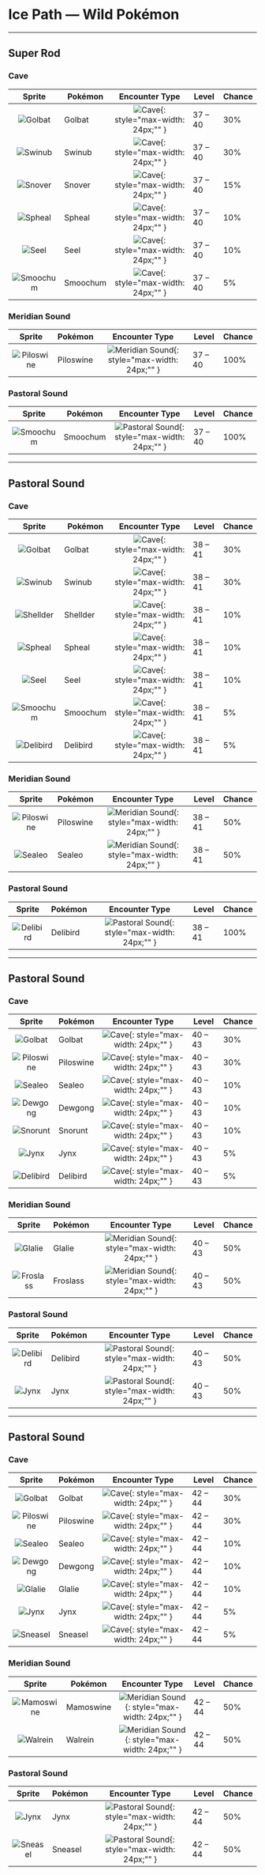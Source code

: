 # Ice Path — Wild Pokémon

---

## Super Rod

### Cave

| Sprite | Pokémon | Encounter Type | Level | Chance |
|:------:|---------|:--------------:|-------|--------|
| ![Golbat](../../assets/sprites/golbat/front.gif "Golbat") | Golbat | ![Cave](../../assets/encounter_types/cave.png "Cave"){: style="max-width: 24px;"" } | 37 – 40 | 30% |
| ![Swinub](../../assets/sprites/swinub/front.gif "Swinub") | Swinub | ![Cave](../../assets/encounter_types/cave.png "Cave"){: style="max-width: 24px;"" } | 37 – 40 | 30% |
| ![Snover](../../assets/sprites/snover/front.gif "Snover") | Snover | ![Cave](../../assets/encounter_types/cave.png "Cave"){: style="max-width: 24px;"" } | 37 – 40 | 15% |
| ![Spheal](../../assets/sprites/spheal/front.gif "Spheal") | Spheal | ![Cave](../../assets/encounter_types/cave.png "Cave"){: style="max-width: 24px;"" } | 37 – 40 | 10% |
| ![Seel](../../assets/sprites/seel/front.gif "Seel") | Seel | ![Cave](../../assets/encounter_types/cave.png "Cave"){: style="max-width: 24px;"" } | 37 – 40 | 10% |
| ![Smoochum](../../assets/sprites/smoochum/front.gif "Smoochum") | Smoochum | ![Cave](../../assets/encounter_types/cave.png "Cave"){: style="max-width: 24px;"" } | 37 – 40 | 5% |

### Meridian Sound

| Sprite | Pokémon | Encounter Type | Level | Chance |
|:------:|---------|:--------------:|-------|--------|
| ![Piloswine](../../assets/sprites/piloswine/front.gif "Piloswine") | Piloswine | ![Meridian Sound](../../assets/encounter_types/meridian_sound.png "Meridian Sound"){: style="max-width: 24px;"" } | 37 – 40 | 100% |

### Pastoral Sound

| Sprite | Pokémon | Encounter Type | Level | Chance |
|:------:|---------|:--------------:|-------|--------|
| ![Smoochum](../../assets/sprites/smoochum/front.gif "Smoochum") | Smoochum | ![Pastoral Sound](../../assets/encounter_types/pastoral_sound.png "Pastoral Sound"){: style="max-width: 24px;"" } | 37 – 40 | 100% |

---

## Pastoral Sound

### Cave

| Sprite | Pokémon | Encounter Type | Level | Chance |
|:------:|---------|:--------------:|-------|--------|
| ![Golbat](../../assets/sprites/golbat/front.gif "Golbat") | Golbat | ![Cave](../../assets/encounter_types/cave.png "Cave"){: style="max-width: 24px;"" } | 38 – 41 | 30% |
| ![Swinub](../../assets/sprites/swinub/front.gif "Swinub") | Swinub | ![Cave](../../assets/encounter_types/cave.png "Cave"){: style="max-width: 24px;"" } | 38 – 41 | 30% |
| ![Shellder](../../assets/sprites/shellder/front.gif "Shellder") | Shellder | ![Cave](../../assets/encounter_types/cave.png "Cave"){: style="max-width: 24px;"" } | 38 – 41 | 10% |
| ![Spheal](../../assets/sprites/spheal/front.gif "Spheal") | Spheal | ![Cave](../../assets/encounter_types/cave.png "Cave"){: style="max-width: 24px;"" } | 38 – 41 | 10% |
| ![Seel](../../assets/sprites/seel/front.gif "Seel") | Seel | ![Cave](../../assets/encounter_types/cave.png "Cave"){: style="max-width: 24px;"" } | 38 – 41 | 10% |
| ![Smoochum](../../assets/sprites/smoochum/front.gif "Smoochum") | Smoochum | ![Cave](../../assets/encounter_types/cave.png "Cave"){: style="max-width: 24px;"" } | 38 – 41 | 5% |
| ![Delibird](../../assets/sprites/delibird/front.gif "Delibird") | Delibird | ![Cave](../../assets/encounter_types/cave.png "Cave"){: style="max-width: 24px;"" } | 38 – 41 | 5% |

### Meridian Sound

| Sprite | Pokémon | Encounter Type | Level | Chance |
|:------:|---------|:--------------:|-------|--------|
| ![Piloswine](../../assets/sprites/piloswine/front.gif "Piloswine") | Piloswine | ![Meridian Sound](../../assets/encounter_types/meridian_sound.png "Meridian Sound"){: style="max-width: 24px;"" } | 38 – 41 | 50% |
| ![Sealeo](../../assets/sprites/sealeo/front.gif "Sealeo") | Sealeo | ![Meridian Sound](../../assets/encounter_types/meridian_sound.png "Meridian Sound"){: style="max-width: 24px;"" } | 38 – 41 | 50% |

### Pastoral Sound

| Sprite | Pokémon | Encounter Type | Level | Chance |
|:------:|---------|:--------------:|-------|--------|
| ![Delibird](../../assets/sprites/delibird/front.gif "Delibird") | Delibird | ![Pastoral Sound](../../assets/encounter_types/pastoral_sound.png "Pastoral Sound"){: style="max-width: 24px;"" } | 38 – 41 | 100% |

---

## Pastoral Sound

### Cave

| Sprite | Pokémon | Encounter Type | Level | Chance |
|:------:|---------|:--------------:|-------|--------|
| ![Golbat](../../assets/sprites/golbat/front.gif "Golbat") | Golbat | ![Cave](../../assets/encounter_types/cave.png "Cave"){: style="max-width: 24px;"" } | 40 – 43 | 30% |
| ![Piloswine](../../assets/sprites/piloswine/front.gif "Piloswine") | Piloswine | ![Cave](../../assets/encounter_types/cave.png "Cave"){: style="max-width: 24px;"" } | 40 – 43 | 30% |
| ![Sealeo](../../assets/sprites/sealeo/front.gif "Sealeo") | Sealeo | ![Cave](../../assets/encounter_types/cave.png "Cave"){: style="max-width: 24px;"" } | 40 – 43 | 10% |
| ![Dewgong](../../assets/sprites/dewgong/front.gif "Dewgong") | Dewgong | ![Cave](../../assets/encounter_types/cave.png "Cave"){: style="max-width: 24px;"" } | 40 – 43 | 10% |
| ![Snorunt](../../assets/sprites/snorunt/front.gif "Snorunt") | Snorunt | ![Cave](../../assets/encounter_types/cave.png "Cave"){: style="max-width: 24px;"" } | 40 – 43 | 10% |
| ![Jynx](../../assets/sprites/jynx/front.gif "Jynx") | Jynx | ![Cave](../../assets/encounter_types/cave.png "Cave"){: style="max-width: 24px;"" } | 40 – 43 | 5% |
| ![Delibird](../../assets/sprites/delibird/front.gif "Delibird") | Delibird | ![Cave](../../assets/encounter_types/cave.png "Cave"){: style="max-width: 24px;"" } | 40 – 43 | 5% |

### Meridian Sound

| Sprite | Pokémon | Encounter Type | Level | Chance |
|:------:|---------|:--------------:|-------|--------|
| ![Glalie](../../assets/sprites/glalie/front.gif "Glalie") | Glalie | ![Meridian Sound](../../assets/encounter_types/meridian_sound.png "Meridian Sound"){: style="max-width: 24px;"" } | 40 – 43 | 50% |
| ![Froslass](../../assets/sprites/froslass/front.gif "Froslass") | Froslass | ![Meridian Sound](../../assets/encounter_types/meridian_sound.png "Meridian Sound"){: style="max-width: 24px;"" } | 40 – 43 | 50% |

### Pastoral Sound

| Sprite | Pokémon | Encounter Type | Level | Chance |
|:------:|---------|:--------------:|-------|--------|
| ![Delibird](../../assets/sprites/delibird/front.gif "Delibird") | Delibird | ![Pastoral Sound](../../assets/encounter_types/pastoral_sound.png "Pastoral Sound"){: style="max-width: 24px;"" } | 40 – 43 | 50% |
| ![Jynx](../../assets/sprites/jynx/front.gif "Jynx") | Jynx | ![Pastoral Sound](../../assets/encounter_types/pastoral_sound.png "Pastoral Sound"){: style="max-width: 24px;"" } | 40 – 43 | 50% |

---

## Pastoral Sound

### Cave

| Sprite | Pokémon | Encounter Type | Level | Chance |
|:------:|---------|:--------------:|-------|--------|
| ![Golbat](../../assets/sprites/golbat/front.gif "Golbat") | Golbat | ![Cave](../../assets/encounter_types/cave.png "Cave"){: style="max-width: 24px;"" } | 42 – 44 | 30% |
| ![Piloswine](../../assets/sprites/piloswine/front.gif "Piloswine") | Piloswine | ![Cave](../../assets/encounter_types/cave.png "Cave"){: style="max-width: 24px;"" } | 42 – 44 | 30% |
| ![Sealeo](../../assets/sprites/sealeo/front.gif "Sealeo") | Sealeo | ![Cave](../../assets/encounter_types/cave.png "Cave"){: style="max-width: 24px;"" } | 42 – 44 | 10% |
| ![Dewgong](../../assets/sprites/dewgong/front.gif "Dewgong") | Dewgong | ![Cave](../../assets/encounter_types/cave.png "Cave"){: style="max-width: 24px;"" } | 42 – 44 | 10% |
| ![Glalie](../../assets/sprites/glalie/front.gif "Glalie") | Glalie | ![Cave](../../assets/encounter_types/cave.png "Cave"){: style="max-width: 24px;"" } | 42 – 44 | 10% |
| ![Jynx](../../assets/sprites/jynx/front.gif "Jynx") | Jynx | ![Cave](../../assets/encounter_types/cave.png "Cave"){: style="max-width: 24px;"" } | 42 – 44 | 5% |
| ![Sneasel](../../assets/sprites/sneasel/front.gif "Sneasel") | Sneasel | ![Cave](../../assets/encounter_types/cave.png "Cave"){: style="max-width: 24px;"" } | 42 – 44 | 5% |

### Meridian Sound

| Sprite | Pokémon | Encounter Type | Level | Chance |
|:------:|---------|:--------------:|-------|--------|
| ![Mamoswine](../../assets/sprites/mamoswine/front.gif "Mamoswine") | Mamoswine | ![Meridian Sound](../../assets/encounter_types/meridian_sound.png "Meridian Sound"){: style="max-width: 24px;"" } | 42 – 44 | 50% |
| ![Walrein](../../assets/sprites/walrein/front.gif "Walrein") | Walrein | ![Meridian Sound](../../assets/encounter_types/meridian_sound.png "Meridian Sound"){: style="max-width: 24px;"" } | 42 – 44 | 50% |

### Pastoral Sound

| Sprite | Pokémon | Encounter Type | Level | Chance |
|:------:|---------|:--------------:|-------|--------|
| ![Jynx](../../assets/sprites/jynx/front.gif "Jynx") | Jynx | ![Pastoral Sound](../../assets/encounter_types/pastoral_sound.png "Pastoral Sound"){: style="max-width: 24px;"" } | 42 – 44 | 50% |
| ![Sneasel](../../assets/sprites/sneasel/front.gif "Sneasel") | Sneasel | ![Pastoral Sound](../../assets/encounter_types/pastoral_sound.png "Pastoral Sound"){: style="max-width: 24px;"" } | 42 – 44 | 50% |

